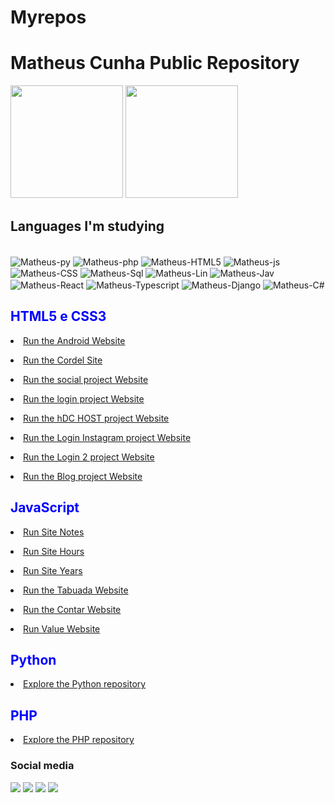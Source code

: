 # Myrepos
 <h1>Matheus Cunha Public Repository</h1>
 <p></p>
 <div>
  <a href="https://beacons.ai/Matheuslcnh"></a>
  <img height="180em" src="https://github-readme-stats.vercel.app/api?username=Matheuslcnh&show_icons=true&theme=dracula&include_all_commits=true&count_private=true"/>
  <img height="180em" src="https://github-readme-stats.vercel.app/api/top-langs/?username=Matheuslcnh&layout=compact&langs_count=16&theme=dracula"/>
</div>
<h2>Languages ​​I'm studying</h2>
<div style="display: inline-block"><br>
  <img align="center" alt="Matheus-py" src="https://img.shields.io/badge/Python-14354C?style=for-the-badge&logo=python&logoColor=white" />
  <img align="center" alt="Matheus-php" src="https://img.shields.io/badge/PHP-777BB4?style=for-the-badge&logo=php&logoColor=white" />
  <img align="center" alt="Matheus-HTML5" src="https://img.shields.io/badge/HTML5-E34F26?style=for-the-badge&logo=html5&logoColor=white" />
  <img align="center" alt="Matheus-js" src="https://img.shields.io/badge/JavaScript-F7DF1E?style=for-the-badge&logo=javascript&logoColor=black" />
  <img align="center" alt="Matheus-CSS" src="https://img.shields.io/badge/CSS3-1572B6?style=for-the-badge&logo=css3&logoColor=white"/> 
  <img align="center" alt="Matheus-Sql" src="https://img.shields.io/badge/MySQL-00000F?style=for-the-badge&logo=mysql&logoColor=white"/> 
  <img align="center" alt="Matheus-Lin" src="https://img.shields.io/badge/Linux-333333?style=for-the-badge&logo=linux&logoColor=white"/>
  <img align="center" alt="Matheus-Jav" src="https://img.shields.io/badge/Java-ED8B00?style=for-the-badge&logo=openjdk&logoColor=white"/>
  <img align="center" alt="Matheus-React" src="https://img.shields.io/badge/React-20232A?style=for-the-badge&logo=react&logoColor=61DAFB"/>
 
  <img align="center" alt="Matheus-Typescript" src="https://img.shields.io/badge/TypeScript-007ACC?style=for-the-badge&logo=typescript&logoColor=white"/>
  <img align="center" alt="Matheus-Django" src="https://img.shields.io/badge/Django-092E20?style=for-the-badge&logo=django&logoColor=white"/>
   <img align="center" alt="Matheus-C#" src="https://img.shields.io/badge/C%23-239120?style=for-the-badge&logo=c-sharp&logoColor=white"/>
 
</div>

<p></p>
<h2 style="color: blue">HTML5 e CSS3</h2>

 <li><a href="https://matheuslcnh.github.io/Myrepos/Sites/Android/android.html" target="_blank">Run the Android Website</a>
 <p></p></li>
 <li><a href="https://matheuslcnh.github.io/Myrepos/Sites/Cordel/cordel.html" target="_blank">Run the Cordel Site</a>
 <p></p></li>
 <li><a href="https://matheuslcnh.github.io/Myrepos/Sites/Projeto%20Social/Social.html" target="_blank">Run the social project Website</a></li>
 <p></p>
 <li><a href="https://matheuslcnh.github.io/Myrepos/Sites/Projeto%20Login/index.html" target="_blank">Run the login project Website</a></li>
 <p></p>
 <li><a href="https://matheuslcnh.github.io/Myrepos/Sites/projeto%20host/index.html">Run the hDC HOST project Website</a>
 <p></p></li>
 <li><a href="https://matheuslcnh.github.io/Myrepos/Sites/projetoinstagram/index.html">Run the Login Instagram project Website</a></li>
 <p></p>
 <li><a href="https://matheuslcnh.github.io/Myrepos/Sites/projeto%20login2/index.html">Run the Login 2 project Website</a>
 <p></p></li>
 <p></p>
 <li><a href="https://matheuslcnh.github.io/Myrepos/Sites/projeto%20blog/index.html">Run the Blog project Website</a>
 <p></p></li>

 

 <p></p>
<h2 style="color: blue">JavaScript</h2>
 <li><a href="https://matheuslcnh.github.io/Myrepos/Javascript/Notas.html" target="_blank">Run Site Notes</a>
 <p></p></li>
 <li><a href="https://matheuslcnh.github.io/Myrepos/Sites/ProjetoJS/modelo.html" target="_blank">Run Site Hours</a>
 <p></p></li>
 <li><a href="https://matheuslcnh.github.io/Myrepos/Sites/Projetoidade/idade.html" target="_blank">Run Site Years</a>
 <p></p></li>
<li><a href="https://matheuslcnh.github.io/Myrepos/Sites/ProjetoTabuada/modelo.html" target="_blank">Run the Tabuada Website</a></li>
 <p></p>
 <li><a href="https://matheuslcnh.github.io/Myrepos/Sites/ProjetoContar/modelo.html" target="_blank">Run the Contar Website</a></li>
 <p></p>
 <li><a href="https://matheuslcnh.github.io/Myrepos/Sites/ProjetoValor/modelo.html" target="_blank">Run Value Website</a>
 <p></p></li>
 <h2 style="color: blue">Python</h2>
 <li><a href="https://github.com/Matheuslcnh/Curso-Python" target="_blank">Explore the Python repository</a>
 <p></p></li>
 <h2 style="color: blue">PHP</h2>
 <li><a href="https://github.com/Matheuslcnh/Myrepos/tree/main/PHP" target="_blank">Explore the PHP repository</a></li>
 
 

 <h3>Social media</h3>
 <div>
  <a href="https://www.instagram.com/_23matusy/" target="_blank"><img src="https://img.shields.io/badge/Instagram-E4405F?style=for-the-badge&logo=instagram&logoColor=white" target="_blank" /></a>
  <a href="https://github.com/Matheuslcnh/" target="_blank"><img src="https://img.shields.io/badge/GitHub-100000?style=for-the-badge&logo=github&logoColor=white" target="_blank" /></a>
  <a href="https://www.linkedin.com/in/matheus-louren%C3%A7o-cunha-5b05242b5/" target="_blank"><img src="https://img.shields.io/badge/LinkedIn-0077B5?style=for-the-badge&logo=linkedin&logoColor=white" target="_blank" /></a>
    <a href="https://www.behance.net/matheuslouren1" target="_blank"><img src="https://img.shields.io/badge/Behance-0054F7?style=for-the-badge&logo=behance&logoColor=white" target="_blank" /></a>
</div>



